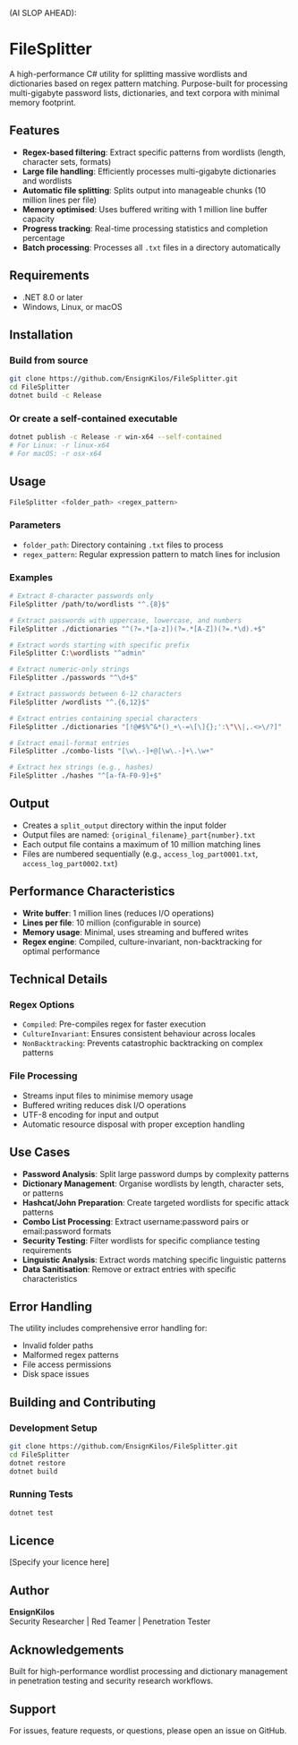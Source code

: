 (AI SLOP AHEAD):
# FileSplitter

A high-performance C# utility for splitting massive wordlists and dictionaries based on regex pattern matching. Purpose-built for processing multi-gigabyte password lists, dictionaries, and text corpora with minimal memory footprint.

## Features

- **Regex-based filtering**: Extract specific patterns from wordlists (length, character sets, formats)
- **Large file handling**: Efficiently processes multi-gigabyte dictionaries and wordlists
- **Automatic file splitting**: Splits output into manageable chunks (10 million lines per file)
- **Memory optimised**: Uses buffered writing with 1 million line buffer capacity
- **Progress tracking**: Real-time processing statistics and completion percentage
- **Batch processing**: Processes all `.txt` files in a directory automatically

## Requirements

- .NET 8.0 or later
- Windows, Linux, or macOS

## Installation

### Build from source
```bash
git clone https://github.com/EnsignKilos/FileSplitter.git
cd FileSplitter
dotnet build -c Release
```

### Or create a self-contained executable
```bash
dotnet publish -c Release -r win-x64 --self-contained
# For Linux: -r linux-x64
# For macOS: -r osx-x64
```

## Usage

```bash
FileSplitter <folder_path> <regex_pattern>
```

### Parameters

- `folder_path`: Directory containing `.txt` files to process
- `regex_pattern`: Regular expression pattern to match lines for inclusion

### Examples

```bash
# Extract 8-character passwords only
FileSplitter /path/to/wordlists "^.{8}$"

# Extract passwords with uppercase, lowercase, and numbers
FileSplitter ./dictionaries "^(?=.*[a-z])(?=.*[A-Z])(?=.*\d).+$"

# Extract words starting with specific prefix
FileSplitter C:\wordlists "^admin"

# Extract numeric-only strings
FileSplitter ./passwords "^\d+$"

# Extract passwords between 6-12 characters
FileSplitter /wordlists "^.{6,12}$"

# Extract entries containing special characters
FileSplitter ./dictionaries "[!@#$%^&*()_+\-=\[\]{};':\"\\|,.<>\/?]"

# Extract email-format entries
FileSplitter ./combo-lists "[\w\.-]+@[\w\.-]+\.\w+"

# Extract hex strings (e.g., hashes)
FileSplitter ./hashes "^[a-fA-F0-9]+$"
```

## Output

- Creates a `split_output` directory within the input folder
- Output files are named: `{original_filename}_part{number}.txt`
- Each output file contains a maximum of 10 million matching lines
- Files are numbered sequentially (e.g., `access_log_part0001.txt`, `access_log_part0002.txt`)

## Performance Characteristics

- **Write buffer**: 1 million lines (reduces I/O operations)
- **Lines per file**: 10 million (configurable in source)
- **Memory usage**: Minimal, uses streaming and buffered writes
- **Regex engine**: Compiled, culture-invariant, non-backtracking for optimal performance

## Technical Details

### Regex Options
- `Compiled`: Pre-compiles regex for faster execution
- `CultureInvariant`: Ensures consistent behaviour across locales
- `NonBacktracking`: Prevents catastrophic backtracking on complex patterns

### File Processing
- Streams input files to minimise memory usage
- Buffered writing reduces disk I/O operations
- UTF-8 encoding for input and output
- Automatic resource disposal with proper exception handling

## Use Cases

- **Password Analysis**: Split large password dumps by complexity patterns
- **Dictionary Management**: Organise wordlists by length, character sets, or patterns
- **Hashcat/John Preparation**: Create targeted wordlists for specific attack patterns
- **Combo List Processing**: Extract username:password pairs or email:password formats
- **Security Testing**: Filter wordlists for specific compliance testing requirements
- **Linguistic Analysis**: Extract words matching specific linguistic patterns
- **Data Sanitisation**: Remove or extract entries with specific characteristics

## Error Handling

The utility includes comprehensive error handling for:
- Invalid folder paths
- Malformed regex patterns
- File access permissions
- Disk space issues

## Building and Contributing

### Development Setup
```bash
git clone https://github.com/EnsignKilos/FileSplitter.git
cd FileSplitter
dotnet restore
dotnet build
```

### Running Tests
```bash
dotnet test
```

## Licence

[Specify your licence here]

## Author

**EnsignKilos**  
Security Researcher | Red Teamer | Penetration Tester

## Acknowledgements

Built for high-performance wordlist processing and dictionary management in penetration testing and security research workflows.

## Support

For issues, feature requests, or questions, please open an issue on GitHub.
